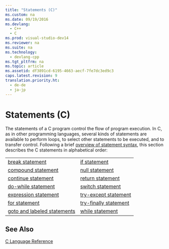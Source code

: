```yaml
---
title: "Statements (C)"
ms.custom: na
ms.date: 09/19/2016
ms.devlang: 
  - C++
  - C
ms.prod: visual-studio-dev14
ms.reviewer: na
ms.suite: na
ms.technology: 
  - devlang-cpp
ms.tgt_pltfrm: na
ms.topic: article
ms.assetid: df3891cd-6195-4663-aecf-7fe7dc3ed9c3
caps.latest.revision: 9
translation.priority.ht: 
  - de-de
  - ja-jp
---
```

# Statements (C)
The statements of a C program control the flow of program execution. In C, as in other programming languages, several kinds of statements are available to perform loops, to select other statements to be executed, and to transfer control. Following a brief [overview of statement syntax](../vs140/Overview-of-C-Statements.md), this section describes the C statements in alphabetical order:  
  
|||  
|-|-|  
|[break statement](../vs140/break-Statement--C-.md)|[if statement](../vs140/if-Statement--C-.md)|  
|[compound statement](../vs140/Compound-Statement--C-.md)|[null statement](../vs140/Null-Statement--C-.md)|  
|[continue statement](../vs140/continue-Statement--C-.md)|[return statement](../vs140/return-Statement--C-.md)|  
|[do-while statement](../vs140/do-while-Statement--C-.md)|[switch statement](../vs140/switch-Statement--C-.md)|  
|[expression statement](../vs140/Expression-Statement--C-.md)|[try-except statement](../vs140/try-except-Statement--C-.md)|  
|[for statement](../vs140/for-Statement--C-.md)|[try-finally statement](../vs140/try-finally-Statement--C-.md)|  
|[goto and labeled statements](../vs140/goto-and-Labeled-Statements--C-.md)|[while statement](../vs140/while-Statement--C-.md)|  
  
## See Also  
 [C Language Reference](../vs140/C-Language-Reference.md)